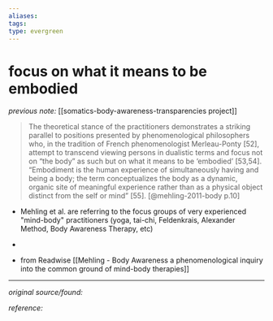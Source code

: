 ```yaml
---
aliases: 
tags: 
type: evergreen
---
```


# focus on what it means to be embodied

_previous note:_ [[somatics-body-awareness-transparencies project]]

> The theoretical stance of the practitioners demonstrates a striking parallel to positions presented by phenomenological philosophers who, in the tradition of French phenomenologist Merleau-Ponty [52], attempt to transcend viewing persons in dualistic terms and focus not on “the body” as such but on what it means to be ‘embodied’ [53,54]. “Embodiment is the human experience of simultaneously having and being a body; the term conceptualizes the body as a dynamic, organic site of meaningful experience rather than as a physical object distinct from the self or mind” [55]. [@mehling-2011-body p.10]

- Mehling et al. are referring to the focus groups of very experienced "mind-body" practitioners (yoga, tai-chi, Feldenkrais, Alexander Method, Body Awareness Therapy, etc) 
- 

- from Readwise [[Mehling - Body Awareness a phenomenological inquiry into the common ground of mind-body therapies]]

---

_original source/found:_ 

_reference:_ 



